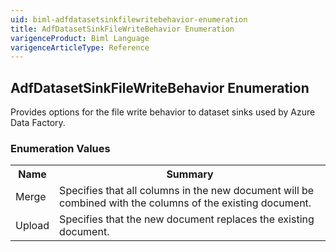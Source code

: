 ```yaml
---
uid: biml-adfdatasetsinkfilewritebehavior-enumeration
title: AdfDatasetSinkFileWriteBehavior Enumeration
varigenceProduct: Biml Language
varigenceArticleType: Reference
---
```


## AdfDatasetSinkFileWriteBehavior Enumeration<div class="LanguageSummary"><div class ="SummaryItem">Provides options for the file write behavior to dataset sinks used by Azure Data Factory.</div></div><div class="EnumValueGroup">### Enumeration Values<table id="EnumValue" class="MemberList"><tbody><tr><th class="MemberNameColumnHeader">Name</th><th class="MemberSummaryColumnHeader">Summary</th></tr><tr class="cd0"><td class="MemberName">Merge</td><td class="MemberSummary"><div class ="SummaryItem">Specifies that all columns in the new document will be combined with the columns of the existing document.</div></td></tr><tr class="cd1"><td class="MemberName">Upload</td><td class="MemberSummary"><div class ="SummaryItem">Specifies that the new document replaces the existing document.</div></td></tr></tbody></table></div>